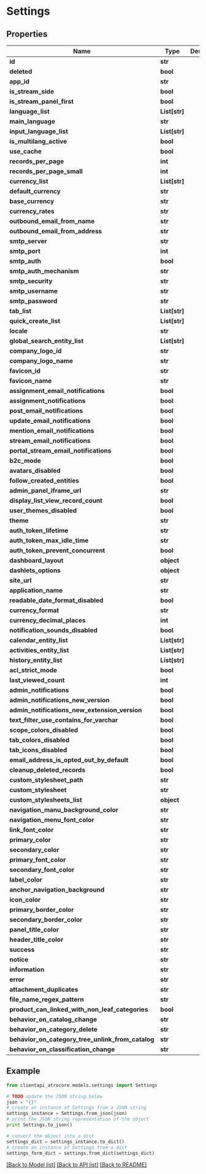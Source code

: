 # Settings


## Properties
Name | Type | Description | Notes
------------ | ------------- | ------------- | -------------
**id** | **str** |  | [optional] 
**deleted** | **bool** |  | [optional] 
**app_id** | **str** |  | [optional] 
**is_stream_side** | **bool** |  | [optional] 
**is_stream_panel_first** | **bool** |  | [optional] 
**language_list** | **List[str]** |  | 
**main_language** | **str** |  | 
**input_language_list** | **List[str]** |  | 
**is_multilang_active** | **bool** |  | [optional] 
**use_cache** | **bool** |  | [optional] 
**records_per_page** | **int** |  | 
**records_per_page_small** | **int** |  | 
**currency_list** | **List[str]** |  | 
**default_currency** | **str** |  | 
**base_currency** | **str** |  | 
**currency_rates** | **str** |  | [optional] 
**outbound_email_from_name** | **str** |  | [optional] 
**outbound_email_from_address** | **str** |  | [optional] 
**smtp_server** | **str** |  | [optional] 
**smtp_port** | **int** |  | [optional] 
**smtp_auth** | **bool** |  | [optional] 
**smtp_auth_mechanism** | **str** |  | [optional] 
**smtp_security** | **str** |  | [optional] 
**smtp_username** | **str** |  | 
**smtp_password** | **str** |  | [optional] 
**tab_list** | **List[str]** |  | [optional] 
**quick_create_list** | **List[str]** |  | [optional] 
**locale** | **str** |  | 
**global_search_entity_list** | **List[str]** |  | [optional] 
**company_logo_id** | **str** |  | [optional] 
**company_logo_name** | **str** |  | [optional] 
**favicon_id** | **str** |  | [optional] 
**favicon_name** | **str** |  | [optional] 
**assignment_email_notifications** | **bool** |  | [optional] 
**assignment_notifications** | **bool** |  | [optional] 
**post_email_notifications** | **bool** |  | [optional] 
**update_email_notifications** | **bool** |  | [optional] 
**mention_email_notifications** | **bool** |  | [optional] 
**stream_email_notifications** | **bool** |  | [optional] 
**portal_stream_email_notifications** | **bool** |  | [optional] 
**b2c_mode** | **bool** |  | [optional] 
**avatars_disabled** | **bool** |  | [optional] 
**follow_created_entities** | **bool** |  | [optional] 
**admin_panel_iframe_url** | **str** |  | [optional] 
**display_list_view_record_count** | **bool** |  | [optional] 
**user_themes_disabled** | **bool** |  | [optional] 
**theme** | **str** |  | [optional] 
**auth_token_lifetime** | **str** |  | [optional] 
**auth_token_max_idle_time** | **str** |  | [optional] 
**auth_token_prevent_concurrent** | **bool** |  | [optional] 
**dashboard_layout** | **object** |  | [optional] 
**dashlets_options** | **object** |  | [optional] 
**site_url** | **str** |  | [optional] 
**application_name** | **str** |  | [optional] 
**readable_date_format_disabled** | **bool** |  | [optional] 
**currency_format** | **str** |  | [optional] 
**currency_decimal_places** | **int** |  | [optional] 
**notification_sounds_disabled** | **bool** |  | [optional] 
**calendar_entity_list** | **List[str]** |  | [optional] 
**activities_entity_list** | **List[str]** |  | [optional] 
**history_entity_list** | **List[str]** |  | [optional] 
**acl_strict_mode** | **bool** |  | [optional] 
**last_viewed_count** | **int** |  | 
**admin_notifications** | **bool** |  | [optional] 
**admin_notifications_new_version** | **bool** |  | [optional] 
**admin_notifications_new_extension_version** | **bool** |  | [optional] 
**text_filter_use_contains_for_varchar** | **bool** |  | [optional] 
**scope_colors_disabled** | **bool** |  | [optional] 
**tab_colors_disabled** | **bool** |  | [optional] 
**tab_icons_disabled** | **bool** |  | [optional] 
**email_address_is_opted_out_by_default** | **bool** |  | [optional] 
**cleanup_deleted_records** | **bool** |  | [optional] 
**custom_stylesheet_path** | **str** |  | [optional] 
**custom_stylesheet** | **str** |  | [optional] 
**custom_stylesheets_list** | **object** |  | [optional] 
**navigation_manu_background_color** | **str** |  | [optional] 
**navigation_menu_font_color** | **str** |  | [optional] 
**link_font_color** | **str** |  | [optional] 
**primary_color** | **str** |  | [optional] 
**secondary_color** | **str** |  | [optional] 
**primary_font_color** | **str** |  | [optional] 
**secondary_font_color** | **str** |  | [optional] 
**label_color** | **str** |  | [optional] 
**anchor_navigation_background** | **str** |  | [optional] 
**icon_color** | **str** |  | [optional] 
**primary_border_color** | **str** |  | [optional] 
**secondary_border_color** | **str** |  | [optional] 
**panel_title_color** | **str** |  | [optional] 
**header_title_color** | **str** |  | [optional] 
**success** | **str** |  | [optional] 
**notice** | **str** |  | [optional] 
**information** | **str** |  | [optional] 
**error** | **str** |  | [optional] 
**attachment_duplicates** | **str** |  | 
**file_name_regex_pattern** | **str** |  | [optional] 
**product_can_linked_with_non_leaf_categories** | **bool** |  | [optional] 
**behavior_on_catalog_change** | **str** |  | 
**behavior_on_category_delete** | **str** |  | 
**behavior_on_category_tree_unlink_from_catalog** | **str** |  | 
**behavior_on_classification_change** | **str** |  | 

## Example

```python
from clientapi_atrocore.models.settings import Settings

# TODO update the JSON string below
json = "{}"
# create an instance of Settings from a JSON string
settings_instance = Settings.from_json(json)
# print the JSON string representation of the object
print Settings.to_json()

# convert the object into a dict
settings_dict = settings_instance.to_dict()
# create an instance of Settings from a dict
settings_form_dict = settings.from_dict(settings_dict)
```
[[Back to Model list]](../README.md#documentation-for-models) [[Back to API list]](../README.md#documentation-for-api-endpoints) [[Back to README]](../README.md)


